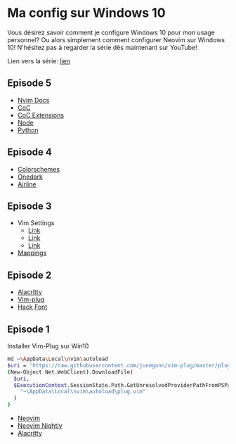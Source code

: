 # Ma config sur Windows 10

Vous désirez savoir comment je configure Windows 10 pour mon usage personnel? Ou alors simplement comment configurer Neovim sur Windows 10! N'hésitez pas à regarder la série dès maintenant sur YouTube!

Lien vers la série: [lien](https://www.youtube.com/playlist?list=PLuWyq_EO5_ALS-X7aNbe_cv_aMMTY3ZrB)

## Episode 5

- [Nvim Docs](https://neovim.io/doc/user/provider.html)
- [CoC](https://github.com/neoclide/coc.nvim)
- [CoC Extensions](https://github.com/neoclide/coc.nvim/wiki/Using-coc-extensions)
- [Node](https://nodejs.org/en/)
- [Python](https://www.python.org/)

## Episode 4

- [Colorschemes](https://github.com/rafi/awesome-vim-colorschemes)
- [Onedark](https://github.com/joshdick/onedark.vim)
- [Airline](https://github.com/vim-airline/vim-airline)

## Episode 3

- Vim Settings
  - [Link](https://www.shortcutfoo.com/blog/top-50-vim-configuration-options/)
  - [Link](https://www.linode.com/docs/guides/introduction-to-vim-customization/)
  - [Link](https://linuxhint.com/important_vim_settings/)
- [Mappings](https://vim.fandom.com/wiki/Mapping_keys_in_Vim_-_Tutorial_(Part_1))

## Episode 2

- [Alacritty](https://github.com/alacritty/alacritty)
- [Vim-plug](https://github.com/junegunn/vim-plug)
- [Hack Font](https://github.com/source-foundry/Hack-windows-installer/releases/tag/v1.6.0)

## Episode 1

Installer Vim-Plug sur Win10

```bash
md ~\AppData\Local\nvim\autoload
$uri = 'https://raw.githubusercontent.com/junegunn/vim-plug/master/plug.vim'
(New-Object Net.WebClient).DownloadFile(
  $uri,
  $ExecutionContext.SessionState.Path.GetUnresolvedProviderPathFromPSPath(
    "~\AppData\Local\nvim\autoload\plug.vim"
  )
)
```

- [Neovim](https://neovim.io/)
- [Neovim Nightly](https://github.com/neovim/neovim/releases/tag/nightly)
- [Alacritty](https://github.com/alacritty/alacritty)
